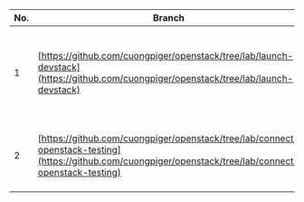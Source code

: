 |No.|Branch|Description|Tags|
|-|-|-|-|
|1|[https://github.com/cuongpiger/openstack/tree/lab/launch-devstack](https://github.com/cuongpiger/openstack/tree/lab/launch-devstack)|Run OpenStack using DevStack on VirtualBox, or Multipass.|`devstack`, `multipass`, `virtualbox`|
|2|[https://github.com/cuongpiger/openstack/tree/lab/connect-openstack-testing](https://github.com/cuongpiger/openstack/tree/lab/connect-openstack-testing)|Using Python-SDK to connect to OpenStack server.|`python`, `sdk`|